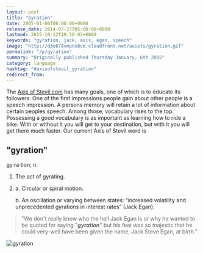 ```yaml
---
layout: post
title: "Gyration"
date: 2005-01-06T06:00:00+0000
release_date: 2014-07-27T05:00:00+0000
lastmod: 2015-10-12T19:50:03+0000
keywords: "gyration, jack, axis, egan, speech"
image: "http://d3e878vmunx8cm.cloudfront.net/assets/gyration.gif"
permalink: "/p/gyration"
summary: "Originally published Thursday January, 6th 2005"
category: language
hashtag: "#axisofstevil_gyration"
redirect_from:
---
```


[id_1]: http://d3e878vmunx8cm.cloudfront.net/assets/gyration.gif "gyration"
The [Axis of Stevil.com](/ "Axis of Stevil.com") has many goals, one of which is to educate its followers. One of the first impressions people gain about other people is a speech impression. A persons memory will retain a lot of information about certain peoples speech. Among those, vocabulary rises to the top. Possessing a good vocabulary is as important as learning how to ride a bike. With or without it you will get to your destination, but with it you will get there much faster. Our current Axis of Stevil word is

## "gyration" ##

gy·ra·tion; n.

1. The act of gyrating.
2. a. Circular or spiral motion.

   b. An oscillation or varying between states: “increased volatility and unprecedented gyrations in interest rates” (Jack Egan).

> "We don't really know who the hell Jack Egan is or why he wanted to be quoted for saying "***gyration***" but his feat was so majestic that he could very-well have been given the name, Jack Steve Egan, at birth."

![gyration][id_1]
